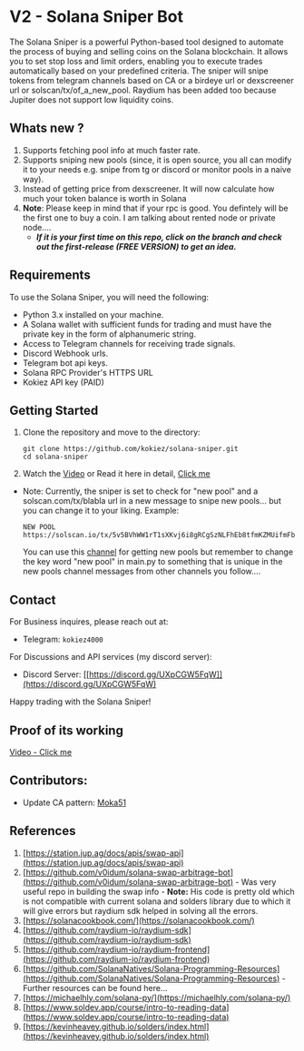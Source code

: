 # V2 - Solana Sniper Bot

The Solana Sniper is a powerful Python-based tool designed to automate the process of buying and selling coins on the Solana blockchain. It allows you to set stop loss and limit orders, enabling you to execute trades automatically based on your predefined criteria. The sniper will snipe tokens from telegram channels based on CA or a birdeye url or dexscreener url or solscan/tx/of_a_new_pool. Raydium has been added too because Jupiter does not support low liquidity coins.

## Whats new ? 
1) Supports fetching pool info at much faster rate.
2) Supports sniping new pools (since, it is open source, you all can modify it to your needs e.g. snipe from tg or discord or monitor pools in a naive way).
3) Instead of getting price from dexscreener. It will now calculate how much your token balance is worth in Solana
4) **Note**: Please keep in mind that if your rpc is good. You defintely will be the first one to buy a coin. I am talking about rented node or private node....
    - ***If it is your first time on this repo, click on the branch and check out the first-release (FREE VERSION) to get an idea.***

## Requirements

To use the Solana Sniper, you will need the following:

- Python 3.x installed on your machine.
- A Solana wallet with sufficient funds for trading and must have the private key in the form of alphanumeric string.
- Access to Telegram channels for receiving trade signals.
- Discord Webhook urls.
- Telegram bot api keys.
- Solana RPC Provider's HTTPS URL
- Kokiez API key (PAID)

## Getting Started

1. Clone the repository and move to the directory:
    ```shell
    git clone https://github.com/kokiez/solana-sniper.git
    cd solana-sniper
    ```
2. Watch the [Video](https://www.youtube.com/watch?v=ZXS4OGUE17k) or Read it here in detail, [Click me](https://github.com/kokiez/solana-sniper/blob/main/guide.md)
- Note: Currently, the sniper is set to check for "new pool" and a solscan.com/tx/blabla url in a new message to snipe new pools... but you can change it to your liking. Example:
   ```
   NEW POOL
   https://solscan.io/tx/5v5BVhWW1rT1sXKvj6i8gRCgSzNLFhEb8tfmKZMUifmFbCLFzfJCnkHgcAwcvCXnizmWMh8cT2WSDV4soJ7Pf5AP
   ```
  You can use this [channel](https://web.telegram.org/k/#@solanapoolsnew) for getting new pools but remember to change the key word "new pool" in main.py to something that is unique in the new pools channel messages from other channels you follow....

## Contact

For Business inquires, please reach out at:
- Telegram: `kokiez4000`

For Discussions and API services (my discord server):
- Discord Server: [[https://discord.gg/UXpCGW5FqW]](https://discord.gg/UXpCGW5FqW)

Happy trading with the Solana Sniper!

## Proof of its working

[Video - Click me](https://youtu.be/ZXS4OGUE17k?t=505)

## Contributors:
- Update CA pattern: [Moka51](https://github.com/Moka51)

## References

1) [https://station.jup.ag/docs/apis/swap-api](https://station.jup.ag/docs/apis/swap-api)
2) [https://github.com/v0idum/solana-swap-arbitrage-bot](https://github.com/v0idum/solana-swap-arbitrage-bot) - Was very useful repo in building the swap info - **Note:** His code is pretty old which is not compatible with current solana and solders library due to which it will give errors but raydium sdk helped in solving all the errors.
3) [https://solanacookbook.com/](https://solanacookbook.com/)
4) [https://github.com/raydium-io/raydium-sdk](https://github.com/raydium-io/raydium-sdk)
5) [https://github.com/raydium-io/raydium-frontend](https://github.com/raydium-io/raydium-frontend)
6) [https://github.com/SolanaNatives/Solana-Programming-Resources](https://github.com/SolanaNatives/Solana-Programming-Resources) - Further resources can be found here...
7) [https://michaelhly.com/solana-py/](https://michaelhly.com/solana-py/)
8) [https://www.soldev.app/course/intro-to-reading-data](https://www.soldev.app/course/intro-to-reading-data)
9) [https://kevinheavey.github.io/solders/index.html](https://kevinheavey.github.io/solders/index.html)
